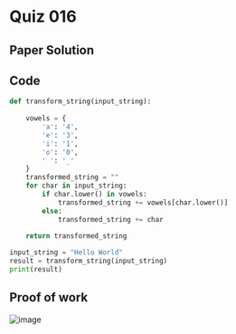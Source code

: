 # Quiz 016


## Paper Solution


## Code
```.py
def transform_string(input_string):
    
    vowels = {
        'a': '4',
        'e': '3',
        'i': '1',
        'o': '0',
        ' ': '_'
    }
    transformed_string = ""
    for char in input_string:
        if char.lower() in vowels:
            transformed_string += vowels[char.lower()]
        else:
            transformed_string += char
        
    return transformed_string

input_string = "Hello World"
result = transform_string(input_string)
print(result)

```

## Proof of work
![image](https://github.com/user-attachments/assets/b3576d48-1dbf-4dee-8f20-51902b911286)
